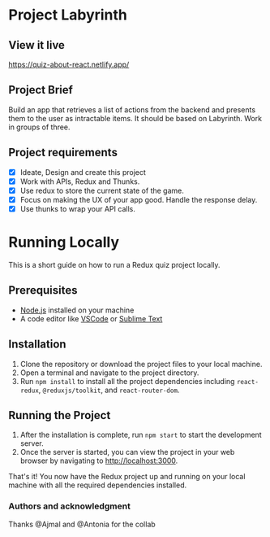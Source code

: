 # Project Labyrinth 

## View it live
https://quiz-about-react.netlify.app/

## Project Brief
Build an app that retrieves a list of actions from the backend and presents them to the user as intractable items. It should be based on Labyrinth. Work in groups of three. 

## Project requirements 

- [x] Ideate, Design and create this project
- [x] Work with APIs, Redux and Thunks. 
- [x] Use redux to store the current state of the game.
- [x] Focus on making the UX of your app good. Handle the response delay.
- [x] Use thunks to wrap your API calls.

# Running Locally

This is a short guide on how to run a Redux quiz project locally.

## Prerequisites

- [Node.js](https://nodejs.org/en/) installed on your machine
- A code editor like [VSCode](https://code.visualstudio.com/) or [Sublime Text](https://www.sublimetext.com/)

## Installation

1. Clone the repository or download the project files to your local machine.
2. Open a terminal and navigate to the project directory.
3. Run `npm install` to install all the project dependencies including `react-redux`, `@reduxjs/toolkit`, and `react-router-dom`.

## Running the Project

1. After the installation is complete, run `npm start` to start the development server.
2. Once the server is started, you can view the project in your web browser by navigating to [http://localhost:3000](http://localhost:3000).

That's it! You now have the Redux project up and running on your local machine with all the required dependencies installed. 


### Authors and acknowledgment  

Thanks @Ajmal and @Antonia for the collab 
